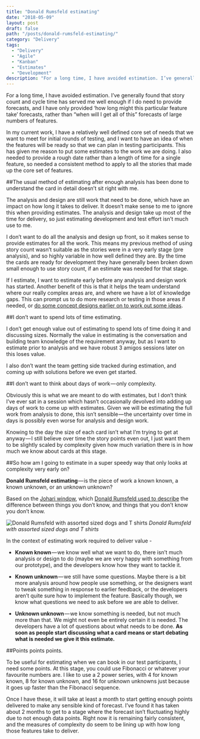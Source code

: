 ```yaml
---
title: "Donald Rumsfeld estimating"
date: "2018-05-09"
layout: post
draft: false
path: "/posts/donald-rumsfeld-estimating/"
category: "Delivery"
tags:
  - "Delivery"
  - "Agile"
  - "Kanban"
  - "Estimates"
  - "Development"
description: "For a long time, I have avoided estimation. I’ve generally found that story count and cycle time has served me well enough if I do need to provide forecasts, and I have only provided ‘how long might this particular feature take’ forecasts, rather than “when will I get all of this” forecasts of large numbers of features."
---
```


For a long time, I have avoided estimation. I’ve generally found that story count and cycle time has served me well enough if I do need to provide forecasts, and I have only provided ‘how long might this particular feature take’ forecasts, rather than “when will I get all of this” forecasts of large numbers of features.

In my current work, I have a relatively well defined core set of needs that we want to meet for initial rounds of testing, and I want to have an idea of when the features will be ready so that we can plan in testing participants. This has given me reason to put some estimates to the work we are doing. I also needed to provide a rough date rather than a length of time for a single feature, so needed a consistent method to apply to all the stories that made up the core set of features.

##The usual method of estimating after enough analysis has been done to understand the card in detail doesn’t sit right with me.

The analysis and design are still work that need to be done, which have an impact on how long it takes to deliver. It doesn’t make sense to me to ignore this when providing estimates. The analysis and design take up most of the time for delivery, so just estimating development and test effort isn’t much use to me.

I don’t want to do all the analysis and design up front, so it makes sense to provide estimates for all the work. This means my previous method of using story count wasn’t suitable as the stories were in a very early stage (pre analysis), and so highly variable in how well defined they are. By the time the cards are ready for development they have generally been broken down small enough to use story count, if an estimate was needed for that stage.

If I estimate, I want to estimate early before any analysis and design work has started. Another benefit of this is that it helps the team understand where our really complex areas are, and where we have a lot of knowledge gaps. This can prompt us to do more research or testing in those areas if needed, or [do some concept designs earlier on to work out some ideas](/posts/balancing-long-term-vision).

##I don’t want to spend lots of time estimating.

I don’t get enough value out of estimating to spend lots of time doing it and discussing sizes. Normally the value in estimating is the conversation and building team knowledge of the requirement anyway, but as I want to estimate prior to analysis and we have robust 3 amigos sessions later on this loses value.

I also don’t want the team getting side tracked during estimation, and coming up with solutions before we even get started.

##I don’t want to think about days of work — only complexity.

Obviously this is what we are meant to do with estimates, but I don’t think I’ve ever sat in a session which hasn’t occasionally devolved into adding up days of work to come up with estimates. Given we will be estimating the full work from analysis to done, this isn’t sensible — the uncertainty over time in days is possibly even worse for analysis and design work.

Knowing to the day the size of each card isn’t what I’m trying to get at anyway — I still believe over time the story points even out, I just want them to be slightly scaled by complexity given how much variation there is in how much we know about cards at this stage.

##So how am I going to estimate in a super speedy way that only looks at complexity very early on?

**Donald Rumsfeld estimating** — is the piece of work a known known, a known unknown, or an unknown unknown?

Based on the [Johari window](https://en.wikipedia.org/wiki/Johari_window), which [Donald Rumsfeld used to describe](https://en.wikipedia.org/wiki/There_are_known_knowns) the difference between things you don’t know, and things that you don’t know you don’t know.

![Donald Rumsfeld with assorted sized dogs and T shirts](/images/donaldrumsfeld.png "Donald Rumsfeld with assorted sized dogs and T shirts")
*Donald Rumsfeld with assorted sized dogs and T shirts*

In the context of estimating work required to deliver value -

* **Known known** — we know well what we want to do, there isn’t much analysis or design to do (maybe we are very happy with something from our prototype), and the developers know how they want to tackle it.

* **Known unknown** — we still have some questions. Maybe there is a bit more analysis around how people use something, or the designers want to tweak something in response to earlier feedback, or the developers aren’t quite sure how to implement the feature. Basically though, we know what questions we need to ask before we are able to deliver.

* **Unknown unknown** — we know something is needed, but not much more than that. We might not even be entirely certain it is needed. The developers have a lot of questions about what needs to be done. **As soon as people start discussing what a card means or start debating what is needed we give it this estimate.**


##Points points points.

To be useful for estimating when we can book in our test participants, I need some points. At this stage, you could use Fibonacci or whatever your favourite numbers are. I like to use a 2 power series, with 4 for known known, 8 for known unknown, and 16 for unknown unknowns just because it goes up faster than the Fibonacci sequence.

Once I have these, it will take at least a month to start getting enough points delivered to make any sensible kind of forecast. I’ve found it has taken about 2 months to get to a stage where the forecast isn’t fluctuating highly due to not enough data points. Right now it is remaining fairly consistent, and the measures of complexity do seem to be lining up with how long those features take to deliver.
